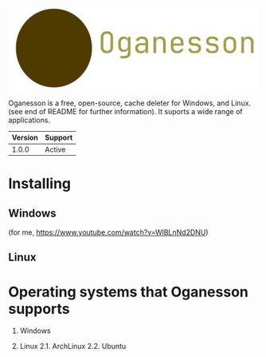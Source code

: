 ![Oganesson Logo](./assets/Oganesson.png)

Oganesson is a free, open-source, cache deleter for Windows, and Linux. (see end of README for further information). It suports a wide range of applications. 

| Version | Support |
|---------|---------|
|  1.0.0  |  Active |

# Installing

## Windows

(for me, https://www.youtube.com/watch?v=WlBLnNd2DNU)

## Linux

# Operating systems that Oganesson supports

1. Windows

2. Linux
   2.1. ArchLinux
   2.2. Ubuntu
